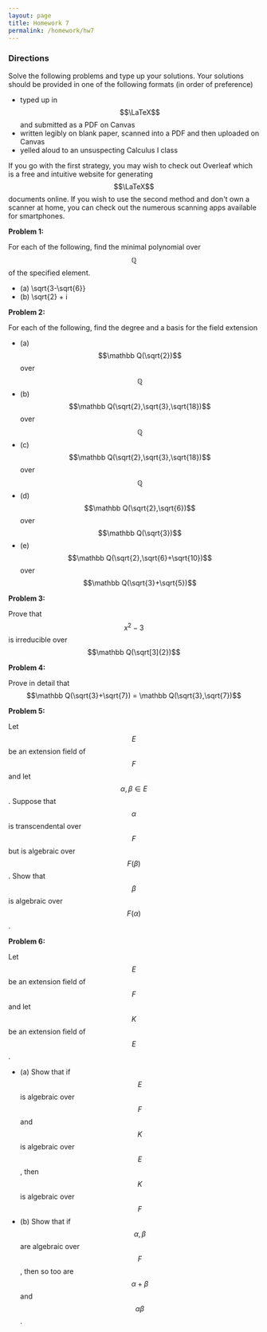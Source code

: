 ```yaml
---
layout: page
title: Homework 7
permalink: /homework/hw7
---
```


### Directions
Solve the following problems and type up your solutions.  Your solutions should be provided in one of the following formats (in order of preference)
* typed up in $$\LaTeX$$ and submitted as a PDF on Canvas
* written legibly on blank paper, scanned into a PDF and then uploaded on Canvas
* yelled aloud to an unsuspecting Calculus I class

If you go with the first strategy, you may wish to check out Overleaf which is a free and intuitive website for generating $$\LaTeX$$ documents online.
If you wish to use the second method and don't own a scanner at home, you can check out the numerous scanning apps available for smartphones.

**Problem 1:**  

For each of the following, find the minimal polynomial over $$\mathbb Q$$ of the specified element.

* (a) \sqrt{3-\sqrt{6}}
* (b) \sqrt{2} + i

**Problem 2:**

For each of the following, find the degree and a basis for the field extension 

* (a) $$\mathbb Q(\sqrt{2})$$ over $$\mathbb Q$$
* (b) $$\mathbb Q(\sqrt{2},\sqrt{3},\sqrt{18})$$ over $$\mathbb Q$$
* (c) $$\mathbb Q(\sqrt{2},\sqrt{3},\sqrt{18})$$ over $$\mathbb Q$$
* (d) $$\mathbb Q(\sqrt{2},\sqrt{6})$$ over $$\mathbb Q(\sqrt{3})$$
* (e) $$\mathbb Q(\sqrt{2},\sqrt{6}+\sqrt{10})$$ over $$\mathbb Q(\sqrt{3}+\sqrt{5})$$

**Problem 3:**

Prove that $$x^2-3$$ is irreducible over $$\mathbb Q(\sqrt[3]{2})$$

**Problem 4:**

Prove in detail that $$\mathbb Q(\sqrt{3}+\sqrt{7}) = \mathbb Q(\sqrt{3},\sqrt{7})$$

**Problem 5:**

Let $$E$$ be an extension field of $$F$$ and let $$\alpha,\beta\in E$$.
Suppose that $$\alpha$$ is transcendental over $$F$$ but is algebraic over $$F(\beta)$$.
Show that $$\beta$$ is algebraic over $$F(\alpha)$$.

**Problem 6:**

Let $$E$$ be an extension field of $$F$$ and let $$K$$ be an extension field of $$E$$.

* (a) Show that if $$E$$ is algebraic over $$F$$ and $$K$$ is algebraic over $$E$$, then $$K$$ is algebraic over $$F$$
* (b) Show that if $$\alpha,\beta$$ are algebraic over $$F$$, then so too are $$\alpha+\beta$$ and $$\alpha\beta$$.



